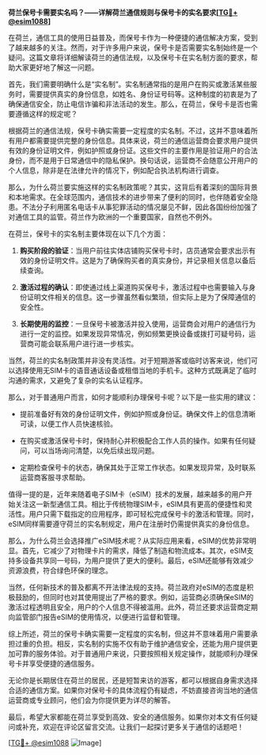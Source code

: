 **荷兰保号卡需要实名吗？——详解荷兰通信规则与保号卡的实名要求[[TG💪+ @esim1088](https://t.me/s/esim1088)]**

在荷兰，通信工具的使用日益普及，而保号卡作为一种便捷的通信解决方案，受到了越来越多的关注。然而，对于许多用户来说，保号卡是否需要实名制始终是一个疑问。这篇文章将详细解读荷兰的通信法规，以及保号卡在实名制方面的要求，帮助大家更好地了解这一问题。

首先，我们需要明确什么是“实名制”。实名制通常指的是用户在购买或激活某些服务时，需要提供真实的身份信息，如姓名、身份证号码等。这种制度的初衷是为了确保通信安全，防止电信诈骗和非法活动的发生。那么，在荷兰，保号卡是否也需要遵循这样的规定呢？

根据荷兰的通信法规，保号卡确实需要一定程度的实名制。不过，这并不意味着所有用户都需要提供完整的身份信息。具体来说，荷兰的通信运营商会要求用户提供有效的身份证明文件，例如护照或身份证。这些文件的主要作用是验证用户的合法身份，而不是用于日常通信中的隐私保护。换句话说，运营商不会随意公开用户的个人信息，除非是在法律允许的情况下，例如配合执法机构进行调查。

那么，为什么荷兰要实施这样的实名制政策呢？其实，这背后有着深刻的国际背景和本地需求。在全球范围内，通信技术的进步带来了便利的同时，也伴随着安全隐患。不法分子利用匿名电话卡从事犯罪活动的情况屡见不鲜，因此各国纷纷加强了对通信工具的监管。荷兰作为欧洲的一个重要国家，自然也不例外。

在荷兰，保号卡的实名制主要体现在以下几个方面：

1. **购买阶段的验证**：当用户前往实体店铺购买保号卡时，店员通常会要求出示有效的身份证明文件。这是为了确保购买者的真实身份，并记录相关信息以备后续查询。

2. **激活过程的确认**：即使通过线上渠道购买保号卡，激活过程中也需要输入与身份证明文件相关的信息。这一步骤虽然看似繁琐，但实际上是为了保障通信的安全性。

3. **长期使用的监控**：一旦保号卡被激活并投入使用，运营商会对用户的通信行为进行一定的监控。如果发现异常情况，例如频繁更换设备或拨打可疑号码，运营商可能会联系用户进行进一步核实。

当然，荷兰的实名制政策并非没有灵活性。对于短期游客或临时访客来说，他们可以选择使用无SIM卡的语音通话设备或租借当地的手机卡。这种方式既满足了临时沟通的需求，又避免了复杂的实名认证程序。

那么，对于普通用户而言，如何才能顺利办理保号卡呢？以下是一些实用的建议：

- 提前准备好有效的身份证明文件，例如护照或身份证。确保文件上的信息清晰可读，以便工作人员快速核验。
  
- 在购买或激活保号卡时，保持耐心并积极配合工作人员的操作。如果有任何疑问，可以当场询问清楚，以免后续出现问题。

- 定期检查保号卡的状态，确保其处于正常工作状态。如果发现异常，及时联系运营商客服寻求帮助。

值得一提的是，近年来随着电子SIM卡（eSIM）技术的发展，越来越多的用户开始关注这一新型通信工具。相比于传统物理SIM卡，eSIM具有更高的便捷性和灵活性。用户只需下载指定的应用程序，即可轻松完成保号卡的激活和管理。同时，eSIM同样需要遵守荷兰的实名制规定，用户在注册时仍需提供真实的身份信息。

那么，为什么荷兰会选择推广eSIM技术呢？从实际应用来看，eSIM的优势非常明显。首先，它减少了对物理卡片的需求，降低了制造和物流成本。其次，eSIM支持多设备共享同一号码，为用户提供了更大的便利。最后，eSIM还能够有效减少资源浪费，符合绿色环保的理念。

当然，任何新技术的普及都离不开法律法规的支持。荷兰政府对eSIM的态度是积极鼓励的，但同时也对其使用提出了严格的要求。例如，运营商必须确保eSIM的激活过程透明且安全，用户的个人信息不得被滥用。此外，荷兰还要求运营商定期向监管部门报告eSIM的使用情况，以便进行监督和管理。

综上所述，荷兰的保号卡确实需要一定程度的实名制，但这并不意味着用户需要承担过重的负担。相反，实名制的实施不仅有助于维护通信安全，还能为用户提供更加可靠的服务体验。对于普通用户来说，只要按照相关规定操作，就能顺利办理保号卡并享受便捷的通信服务。

无论你是长期居住在荷兰的居民，还是短暂来访的游客，都可以根据自身需求选择合适的通信方案。如果你对保号卡的具体流程仍有疑虑，不妨直接咨询当地的通信运营商或专业顾问，他们会为你提供更为详尽的解答。

最后，希望大家都能在荷兰享受到高效、安全的通信服务。如果你对本文有任何疑问或补充，欢迎在评论区留言交流。让我们一起探讨更多关于通信的话题吧！

[[TG💪+ @esim1088](https://t.me/s/esim1088) ![Image](https://i.postimg.cc/4NQfJmqS/Snipaste-2025-05-13-00-14-12.png)]